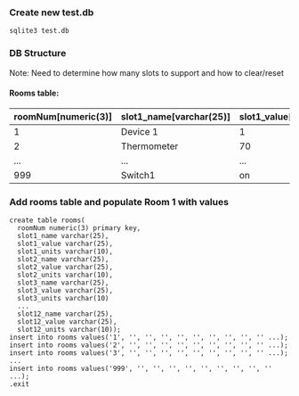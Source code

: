 ### Create new test.db
```
sqlite3 test.db
```
### DB Structure
Note: Need to determine how many slots to support and how to clear/reset
#### Rooms table:
| roomNum[numeric(3)] | slot1_name[varchar(25)] | slot1_value[varchar(25)] | slot1_units[varchar(10)] | ... |
| -- | -- | -- | -- | -- |
| 1 | Device 1 | 1 | '' | ... |
| 2 | Thermometer | 70 | F | ... |
| ... | ... | ... | ... | ... |
| 999 | Switch1 | on | '' | ... |

### Add rooms table and populate Room 1 with values
```
create table rooms(
  roomNum numeric(3) primary key,
  slot1_name varchar(25),
  slot1_value varchar(25),
  slot1_units varchar(10),
  slot2_name varchar(25),
  slot2_value varchar(25),
  slot2_units varchar(10),
  slot3_name varchar(25),
  slot3_value varchar(25),
  slot3_units varchar(10)
  ...
  slot12_name varchar(25),
  slot12_value varchar(25),
  slot12_units varchar(10));
insert into rooms values('1', '', '', '', '', '', '', '', '', '' ...);
insert into rooms values('2', '', '', '', '', '', '', '', '', '' ...);
insert into rooms values('3', '', '', '', '', '', '', '', '', '' ...);
...
insert into rooms values('999', '', '', '', '', '', '', '', '', '' ...);
.exit
```
